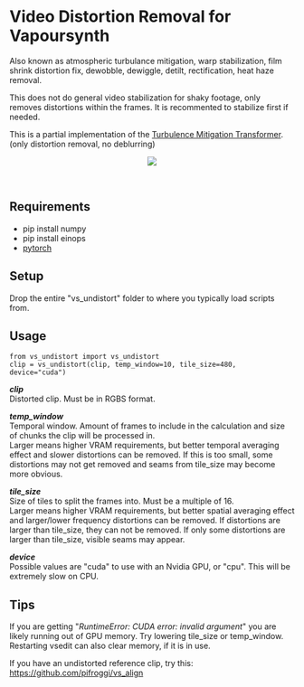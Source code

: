 
























# Video Distortion Removal for Vapoursynth
Also known as atmospheric turbulance mitigation, warp stabilization, film shrink distortion fix, dewobble, dewiggle, detilt, rectification, heat haze removal.

This does not do general video stabilization for shaky footage, only removes distortions within the frames. It is recommented to stabilize first if needed.

This is a partial implementation of the [Turbulence Mitigation Transformer](https://github.com/xg416/TMT). (only distortion removal, no deblurring)

<p align="center">
    <img src="https://github.com/xg416/TMT/blob/main/figs/video_22.gif"/>
</p>

<br />

## Requirements
* pip install numpy
* pip install einops
* [pytorch](https://pytorch.org/)

## Setup
Drop the entire "vs_undistort" folder to where you typically load scripts from.

## Usage

    from vs_undistort import vs_undistort
    clip = vs_undistort(clip, temp_window=10, tile_size=480, device="cuda")

__*clip*__  
Distorted clip. Must be in RGBS format.

__*temp_window*__  
Temporal window. Amount of frames to include in the calculation and size of chunks the clip will be processed in.  
Larger means higher VRAM requirements, but better temporal averaging effect and slower distortions can be removed. If this is too small, some distortions may not get removed and seams from tile_size may become more obvious.  

__*tile_size*__  
Size of tiles to split the frames into. Must be a multiple of 16.  
Larger means higher VRAM requirements, but better spatial averaging effect and larger/lower frequency distortions can be removed. If distortions are larger than tile_size, they can not be removed. If only some distortions are larger than tile_size, visible seams may appear.  

__*device*__  
Possible values are "cuda" to use with an Nvidia GPU, or "cpu". This will be extremely slow on CPU.

## Tips
If you are getting "*RuntimeError: CUDA error: invalid argument*" you are likely running out of GPU memory. Try lowering tile_size or temp_window. Restarting vsedit can also clear memory, if it is in use.

If you have an undistorted reference clip, try this: https://github.com/pifroggi/vs_align
